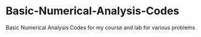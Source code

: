 # Basic-Numerical-Analysis-Codes
Basic Numerical Analysis Codes for my course and lab for various problems
